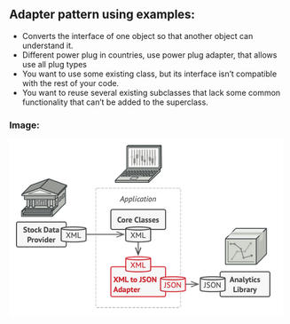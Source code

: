 ## Adapter pattern using examples:
* Converts the interface of one object so that another object can understand it.
* Different power plug in countries, use power plug adapter, that allows use all plug types
* You want to use some existing class, but its interface isn’t compatible with the rest of your code.
* You want to reuse several existing subclasses that lack some common functionality that can’t be added to the superclass.
### Image:
![img.png](adapter.png)